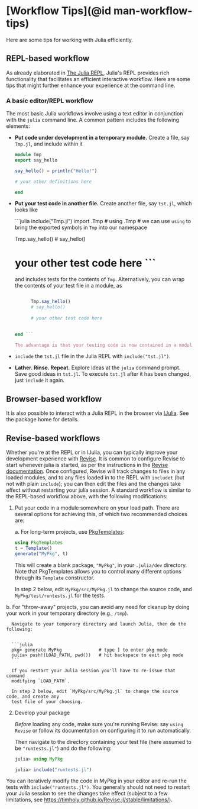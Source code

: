 # [Workflow Tips](@id man-workflow-tips)

Here are some tips for working with Julia efficiently.

## REPL-based workflow

As already elaborated in [The Julia REPL](@ref), Julia's REPL provides rich functionality that facilitates an efficient interactive workflow. Here are some tips that might further enhance your experience at the command line.

### A basic editor/REPL workflow

The most basic Julia workflows involve using a text editor in conjunction with the `julia` command line. A common pattern includes the following elements:

* **Put code under development in a temporary module.** Create a file, say `Tmp.jl`, and include within it
    
    ```julia
    module Tmp
    export say_hello
    
    say_hello() = println("Hello!")
    
    # your other definitions here
    
    end
    ```

* **Put your test code in another file.** Create another file, say `tst.jl`, which looks like
    
    ```julia include("Tmp.jl") import .Tmp # using .Tmp # we can use `using` to bring the exported symbols in `Tmp` into our namespace
    
    Tmp.say_hello() # say_hello()
    
    # your other test code here ```
    
    and includes tests for the contents of `Tmp`. Alternatively, you can wrap the contents of your test file in a module, as
    
    ```julia module Tst include("Tmp.jl") import .Tmp #using .Tmp
    
          Tmp.say_hello()
          # say_hello()
        
          # your other test code here
        
    
    end ```
    
    The advantage is that your testing code is now contained in a module and does not use the global scope in `Main` for definitions, which is a bit more tidy.

* `include` the `tst.jl` file in the Julia REPL with `include("tst.jl")`.

* **Lather. Rinse. Repeat.** Explore ideas at the `julia` command prompt. Save good ideas in `tst.jl`. To execute `tst.jl` after it has been changed, just `include` it again.

## Browser-based workflow

It is also possible to interact with a Julia REPL in the browser via [IJulia](https://github.com/JuliaLang/IJulia.jl). See the package home for details.

## Revise-based workflows

Whether you're at the REPL or in IJulia, you can typically improve your development experience with [Revise](https://github.com/timholy/Revise.jl). It is common to configure Revise to start whenever julia is started, as per the instructions in the [Revise documentation](https://timholy.github.io/Revise.jl/stable/). Once configured, Revise will track changes to files in any loaded modules, and to any files loaded in to the REPL with `includet` (but not with plain `include`); you can then edit the files and the changes take effect without restarting your julia session. A standard workflow is similar to the REPL-based workflow above, with the following modifications:

1. Put your code in a module somewhere on your load path. There are several options for achieving this, of which two recommended choices are:
    
    a. For long-term projects, use [PkgTemplates](https://github.com/invenia/PkgTemplates.jl):

      ```julia
      using PkgTemplates
      t = Template()
      generate("MyPkg", t)
      ```

      This will create a blank package, `"MyPkg"`, in your `.julia/dev` directory.
      Note that PkgTemplates allows you to control many different options
      through its `Template` constructor.
    
      In step 2 below, edit `MyPkg/src/MyPkg.jl` to change the source code, and
      `MyPkg/test/runtests.jl` for the tests.
    

b. For "throw-away" projects, you can avoid any need for cleanup by doing your work in your temporary directory (e.g., `/tmp`).

      Navigate to your temporary directory and launch Julia, then do the following:
    

      ```julia
      pkg> generate MyPkg              # type ] to enter pkg mode
      julia> push!(LOAD_PATH, pwd())   # hit backspace to exit pkg mode
      ```

      If you restart your Julia session you'll have to re-issue that command
      modifying `LOAD_PATH`.
    
      In step 2 below, edit `MyPkg/src/MyPkg.jl` to change the source code, and create any
      test file of your choosing.
    

2. Develop your package
    
    *Before* loading any code, make sure you're running Revise: say `using Revise` or follow its documentation on configuring it to run automatically.
    
    Then navigate to the directory containing your test file (here assumed to be `"runtests.jl"`) and do the following:

   ```julia
   julia> using MyPkg

   julia> include("runtests.jl")
   ```

You can iteratively modify the code in MyPkg in your editor and re-run the tests with `include("runtests.jl")`. You generally should not need to restart your Julia session to see the changes take effect (subject to a few limitations, see https://timholy.github.io/Revise.jl/stable/limitations/).